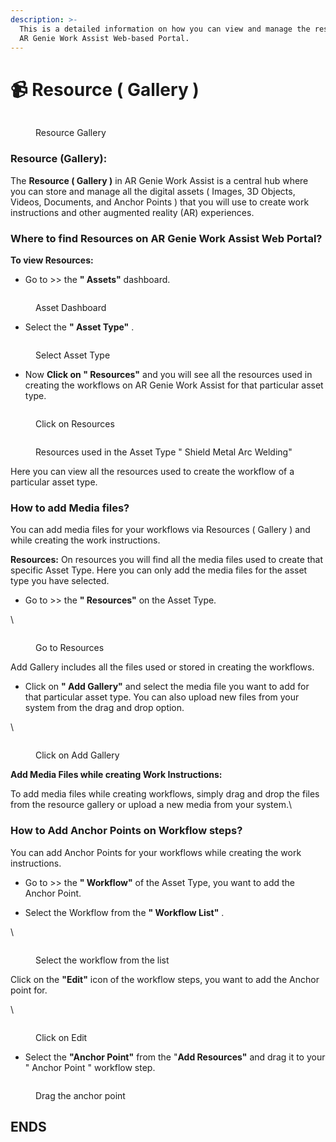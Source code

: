 ```yaml
---
description: >-
  This is a detailed information on how you can view and manage the resources on
  AR Genie Work Assist Web-based Portal.
---
```


# 📹 Resource ( Gallery )

<figure><img src="../.gitbook/assets/Create Workflows (1) (1).jpg" alt=""><figcaption><p>Resource Gallery </p></figcaption></figure>

### Resource (Gallery):

The **Resource ( Gallery )** in AR Genie Work Assist is a central hub where you can store and manage all the digital assets ( Images, 3D Objects, Videos, Documents, and Anchor Points ) that you will use to create work instructions and other augmented reality (AR) experiences. &#x20;

### Where to find Resources on AR Genie Work Assist Web Portal?&#x20;

**To view Resources:**&#x20;



* Go to >> the **" Assets"** dashboard.&#x20;



<figure><img src="../.gitbook/assets/Asset Board_ (2).jpg" alt=""><figcaption><p>Asset Dashboard</p></figcaption></figure>



* Select the **" Asset Type"** .



<figure><img src="../.gitbook/assets/SS 6 (1) (1).png" alt=""><figcaption><p>Select Asset Type </p></figcaption></figure>



* Now **Click on " Resources"** and you will see all the resources used in creating the workflows on AR Genie Work Assist for that particular asset type.



<figure><img src="../.gitbook/assets/Resources  (1).jpg" alt=""><figcaption><p>Click on Resources <br></p></figcaption></figure>



<figure><img src="../.gitbook/assets/Screenshot 2024-10-10 143014.png" alt=""><figcaption><p>Resources used in the Asset Type " Shield Metal Arc Welding"<br></p></figcaption></figure>



Here you can view all the resources used to create the workflow of a particular asset type.

### How to add Media files?&#x20;



You can add media files for your workflows via Resources ( Gallery ) and while creating the work instructions.&#x20;



**Resources:** On resources you will find all the media files used to create that specific Asset Type. Here you can only add the media files for the asset type you have selected.&#x20;



* Go to >> the **" Resources"** on the Asset Type.

\


<figure><img src="../.gitbook/assets/Resources  (1).jpg" alt=""><figcaption><p>Go to Resources<br></p></figcaption></figure>



Add Gallery includes all the files used or stored in creating the workflows.



* &#x20;Click on **" Add Gallery"** and select the media file you want to add for that particular asset type. You can also upload new files from your system from the drag and drop option.

\


<figure><img src="../.gitbook/assets/Gallery (1).jpg" alt=""><figcaption><p>Click on Add Gallery</p></figcaption></figure>

&#x20;

**Add Media Files while creating Work Instructions:**&#x20;



To add media files while creating workflows, simply drag and drop the files from the resource gallery or upload a new media from your system.\


### How to Add Anchor Points on Workflow steps?&#x20;



You can add Anchor Points for your workflows while creating the work instructions.&#x20;



* Go to >> the **" Workflow"** of the Asset Type, you want to add the Anchor Point.



* &#x20;Select the Workflow from the **" Workflow List"** .

\


<figure><img src="../.gitbook/assets/scrnli_z9InXfzuF6wNxI.jpg" alt=""><figcaption><p>Select the workflow from the list</p></figcaption></figure>



Click on the **"Edit"** icon of the workflow steps, you want to add the Anchor point for.

\


<figure><img src="../.gitbook/assets/Down Arrow.jpg" alt=""><figcaption><p>Click on Edit </p></figcaption></figure>



* &#x20; Select the **"Anchor Point"** from the "**Add Resources"** and drag it to your " Anchor Point " workflow step.&#x20;





<figure><img src="../.gitbook/assets/scrnli_V7MpJD1jX8i2X7.jpg" alt=""><figcaption><p>Drag the anchor point </p></figcaption></figure>



## ENDS

